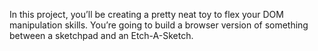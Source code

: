 In this project, you’ll be creating a pretty neat toy to flex your DOM manipulation skills. You’re going to build a browser version of something between a sketchpad and an Etch-A-Sketch.